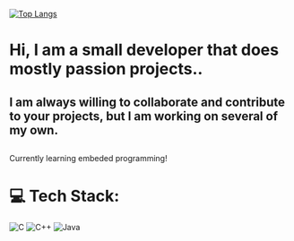 [![Top Langs](https://github-readme-stats.vercel.app/api/top-langs/?username=RatGrandmother)](https://github.com/anuraghazra/github-readme-stats)


# Hi, I am a small developer that does mostly passion projects..
## I am always willing to collaborate and contribute to your projects, but I am working on several of my own.


##

Currently learning embeded programming!

# 💻 Tech Stack:
![C](https://img.shields.io/badge/c-%2300599C.svg?style=for-the-badge&logo=c&logoColor=white) ![C++](https://img.shields.io/badge/c++-%2300599C.svg?style=for-the-badge&logo=c%2B%2B&logoColor=white) ![Java](https://img.shields.io/badge/java-%23ED8B00.svg?style=for-the-badge&logo=java&logoColor=white) 
<!-- Proudly created with GPRM ( https://gprm.itsvg.in ) -->
